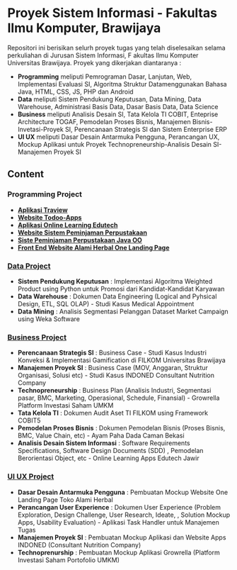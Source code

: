 # Proyek Sistem Informasi - Fakultas Ilmu Komputer, Brawijaya
Repositori ini berisikan selurh proyek tugas yang telah diselesaikan selama perkuliahan di Jurusan Sistem Informasi, F
akultas Ilmu Komputer Universitas Brawijaya. Proyek yang dikerjakan diantaranya :
- <b>Programming</b> meliputi Pemrograman Dasar, Lanjutan, Web, Implementasi Evaluasi SI, Algoritma Struktur Datamenggunakan Bahasa Java, HTML, CSS, JS, PHP dan Android
- <b>Data</b> meliputi Sistem Pendukung Keputusan, Data Mining, Data Warehouse, Administrasi Basis Data, Dasar Basis Data, Data Science
- <b>Business</b> meliputi Analisis Desain SI, Tata Kelola TI COBIT, Enteprise Architecture TOGAF, Pemodelan Proses Bisnis, Manajemen Bisnis-Invetasi-Proyek SI, Perencanaan Strategis SI dan Sistem Enterprise ERP
- <b>UI UX</b> meliputi Dasar Desain Antarmuka Pengguna, Perancangan UX, Mockup Aplikasi untuk Proyek Technopreneurship-Analisis Desain SI-Manajemen Proyek SI 

## Content 
### Programming Project
- <b>[Aplikasi Traview](https://github.com/nandanarifqii/Traview-AplikasiPariwisata-AndroidProject)</b> 
- <b>[Website Todoo-Apps](https://github.com/nandanarifqii/Todoo-Apps-PemrogramanWeb-Laravel)</b>
- <b>[Aplikasi Online Learning Edutech](https://github.com/nandanarifqii/OnlineLearningApps-Matkul-ADSI)</b>
- <b>[Website Sistem Peminjaman Perpustakaan](https://github.com/nandanarifqii/SistemPeminjamanPerpustakaan-WebsiteVersion-PHP)</b>
- <b>[Siste Peminjaman Perpustakaan Java OO](https://github.com/nandanarifqii/SistemPeminjamanPerpustakaan-ObjectOrientedProject-Java)</b>
- <b>[Front End Website Alami Herbal One Landing Page](https://github.com/nandanarifqii/FrontEnd-AlamiHerbalWebsite-DasarDesainAntarmukaPengguna)</b>
    
### [Data Project](https://github.com/nandanarifqii/ALL-ProjectKuliah/tree/main/DataProject)
  * <b>Sistem Pendukung Keputusan</b> : Implementasi Algoritma Weighted Product using Python untuk Promosi dari Kandidat-Kandidat Karyawan
  * <b>Data Warehouse</b> : Dokumen Data Engineering (Logical and Pyhsical Design, ETL, SQL OLAP) - Studi Kasus Medical Appointment
  * <b>Data Mining</b> : Analisis Segmentasi Pelanggan Dataset Market Campaign using Weka Software

### [Business Project](https://github.com/nandanarifqii/ALL-ProjectKuliah/tree/main/BusinessProject)
  * <b>Perencanaan Strategis SI</b> : Business Case - Studi Kasus Industri Konveksi & Implementasi Gamification di FILKOM Universitas Brawijaya
  * <b>Manajemen Proyek SI</b> : Business Case (MOV, Anggaran, Struktur Organisasi, Solusi etc) - Studi Kasus INDONED Consultant Nutrition Company
  * <b>Technopreneurship</b> : Business Plan (Analisis Industri, Segmentasi pasar, BMC, Marketing, Operasional, Schedule, Finansial) - Growrella Platform Investasi Saham UMKM
  * <b>Tata Kelola TI</b> : Dokumen Audit Aset TI FILKOM using Framework COBIT5
  * <b>Pemodelan Proses Bisnis</b> : Dokumen Pemodelan Bisnis (Proses Bisnis, BMC, Value Chain, etc) - Ayam Paha Dada Caman Bekasi
  * <b>Analisis Desain Sistem Informasi</b> :  Software Requirements Specifications, Software Design Documents (SDD) , Pemodelan Berorientasi Object, etc - Online Learning Apps Edutech Jawir

### [UI UX Project](https://github.com/nandanarifqii/ALL-ProjectKuliah/tree/main/UIUXProject)
  * <b>Dasar Desain Antarmuka Pengguna</b> : Pembuatan Mockup Website One Landing Page Toko Alami Herbal
  * <b>Perancangan User Experience</b> : Dokumen User Experience (Problem Exploration, Design Challenge, User Research, Ideate, , Solution Mockup Apps, Usability Evaluation) - Aplikasi Task Handler untuk Manajemen Tugas
  * <b>Manajemen Proyek SI</b> : Pembuatan Mockup Aplikasi dan Website Apps INDONED (Consultant Nutrition Company)
  * <b>Technoprenurship</b> : Pembuatan Mockup Aplikasi Growrella (Platform Investasi Saham Portofolio UMKM)
